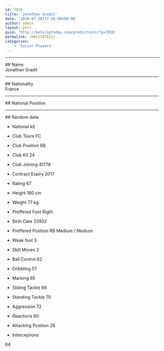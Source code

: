 ```yaml
---
id: 7816
title: 'Jonathan Gradit'
date: '2010-07-26T17:56:40+00:00'
author: admin
layout: post
guid: 'http://betsliptoday.com/predictions/?p=7816'
permalink: /mbt1107815/
categories:
    - 'Soccer Players'
---
```


- - - - - -

\## Name  
 Jonathan Gradit

- - - - - -

\## Nationality  
 France

- - - - - -

\## National Position

- - - - - -

\## Random data

- National kit
- Club
 Tours FC

- Club Position
 RB

- Club Kit
 24

- Club Joining
 41778

- Contract Expiry
 2017

- Rating
 67

- Height
 180 cm

- Weight
 77 kg

- Preffered Foot
 Right

- Birth Date
 33932

- Preffered Position
 RB Medium / Medium

- Weak foot
 3

- Skill Moves
 2

- Ball Control
 62

- Dribbling
 57

- Marking
 65

- Sliding Tackle
 66

- Standing Tackle
 70

- Aggression
 72

- Reactions
 60

- Attacking Position
 28

- Interceptions

 64